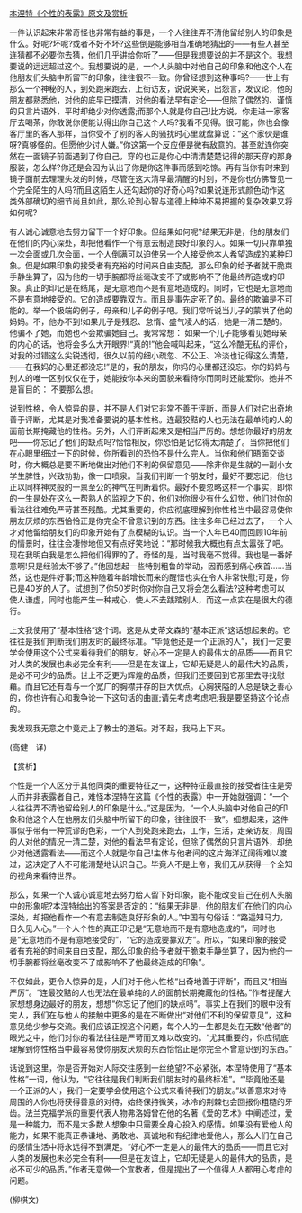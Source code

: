 [本涅特《个性的表露》原文及赏析](https://www.vrrw.net/wx/12264.html)

一件认识起来非常奇怪也非常有益的事是，一个人往往弄不清他留给别人的印象是什么。好呢?坏呢?或者不好不坏?这些倒是能够相当准确地猜出的——有些人甚至连猜都不必要你去猜，他们几乎讲给你听了——但是我想要说的并不是这个。我想要说的远远超过这个。我想要说的是，一个人头脑中对他自己的印象和他这个人在他朋友们头脑中所留下的印象，往往很不一致。你曾经想到这种事吗?——世上有那么一个神秘的人，到处跑来跑去，上街访友，说说笑笑，出怨言，发议论，他的朋友都熟悉他，对他的底早已摸清，对他的看法早有定论——但除了偶然的、谨慎的只言片语外，平时却绝少对你透露;而那个人就是你自己!比方说，你走进一家客厅去喝茶，你敢说你便能认得出你自己这个人吗?我看不见得。很可能，你也会像客厅里的客人那样，当你受不了别的客人的骚扰时心里就盘算说：“这个家伙是谁呀?真够怪的。但愿他少讨人嫌。”你这第一个反应便是微有敌意的。甚至就连你突然在一面镜子前面遇到了你自己，穿的也正是你心中清清楚楚记得的那天穿的那身服装，怎么样?你还是会因为认出了你是你这件事而感到吃惊。再有当你有时来到镜子面前去理理头发的时候，尽管在这大清早最清醒的时刻，不是你也仿佛瞥见一个完全陌生的人吗?而且这陌生人还勾起你的好奇心吗?如果说连形式颜色动作这类外部确切的细节尚且如此，那么轮到心智与道德上种种不易把握的复杂效果又将如何呢?

有人诚心诚意地去努力留下一个好印象。但结果如何呢?结果无非是，他的朋友们在他们的内心深处，却把他看作一个有意去制造良好印象的人。如果一切只靠单独一次会面或几次会面，一个人倒满可以迫使另一个人接受他本人希望造成的某种印象。但是如果印象的接受者有充裕的时间来自由支配，那么印象的给予者就干脆束手静坐算了，因为他的一切手腕都将丝毫改变不了或影响不了他最终所造成的印象。真正的印记是在结尾，是无意地而不是有意地造成的。同时，它也是无意地而不是有意地接受的。它的造成要靠双方。而且是事先定死了的。最终的欺骗是不可能的。举一个极端的例子，母亲和儿子的例子吧。我们常听说当儿子的蒙哄了他的妈妈。不，他办不到!如果儿子是残忍、怠惰、盛气凌人的话，她是一清二楚的。他骗不了她，而她也不会欺骗她自己。我常常想： 如果一个儿子能够看见她母亲的内心的话，他将会多么大开眼界!“真的!”他会喊叫起来，“这么冷酷无私的评价，对我的过错这么尖锐透彻，很久以前的细小疏忽、不公正、冷淡也记得这么清楚，——在我妈的心里还都没忘!”是的，我的朋友，你妈的心里都还没忘。你的妈妈与别人的唯一区别仅仅在于，她能按你本来的面貌来看待你而同时还能爱你。她并不是盲目的： 不要那么想。



说到性格，令人惊异的是，并不是人们对它非常不善于评断，而是人们对它出奇地善于评断，尤其是对我准备要说的基本性格。连最狡黠的人也无法在最单纯的人的面前长期掩藏他的性格。另外，人们评断起来又是相当严厉的。想想你最好的朋友吧——你忘记了他们的缺点吗?恰恰相反，你恐怕是记忆得太清楚了。当你把他们在心眼里细过一下的时候，你所看到的恐怕不是什么完人。当你和他们晤面交谈时，你大概总是要不断地做出对他们不利的保留意见——除非你是生就的一副小女学生脾性，兴致勃勃，像一口喷泉。当我们判断一个朋友时，最好不要忘记，他也正以同样神灵般的一禀至公的神气在判断着你。最好不要忽略这样一个事实，即你的一生是处在这么一帮熟人的监视之下的，他们对你很少有什么幻觉，他们对你的看法往往难免严苛甚至残酷。尤其重要的，你应彻底理解到你性格当中最容易使你朋友厌烦的东西恰恰正是你完全不曾意识到的东西。往往多年已经过去了，一个人才对他留给朋友们的印象开始有了点模糊的认识。当一个人年已40而回顾10年前的情景时，往往会凄惨地但又有点好笑地说：“那时候我大概也有点太嚣张了吧。现在我明白我是怎么把他们得罪的了。奇怪的是，当时我毫不觉得。我也是一番好意啊!只是经验太不够了。”他回想起一些特别粗鲁的举动，因而感到痛心疾首……当然，这也是件好事;而这种随着年龄增长而来的醒悟也实在令人非常快慰;可是，你已是40岁的人了。试想到了你50岁时你对你自己又将会怎么看法?这种考虑可以使人谦虚，同时也能产生一种戒心，使人不去践踏别人，而这一点实在是很大的德行。

上文我使用了“基本性格”这个词。这是从史蒂文森的“基本正派”这话想起来的。它往往是我们判断我们朋友时的最终标准。“毕竟他还是一个正派的人”，我们一定要学会使用这个公式来看待我们的朋友。好心不一定是人的最伟大的品质——而且它对人类的发展也未必完全有利——但是在友谊上，它却无疑是人的最伟大的品质，是必不可少的品质。世上不乏更为辉煌的品质，但我们还要回到它那里去寻找慰藉。而且它还有着与一个宽广的胸襟并存的巨大优点。心胸狭隘的人总是缺乏善心的，你也许有心和我争论一下这句话的曲直;请先考虑考虑吧;我是要坚持这个论点的。

我发现我无意之中竟走上了教士的道坛。对不起，我马上下来。

(高健　译)

【赏析】

个性是一个人区分于其他同类的重要特征之一，这种特征最直接的接受者往往是旁人而并非表露者自己，难怪本涅特在这篇《个性的表露》中一开始就强调：“一个人往往弄不清他留给别人的印象是什么。”这是因为，“一个人头脑中对他自己的印象和他这个人在他朋友们头脑中所留下的印象，往往很不一致”。细想起来，这件事似乎带有一种荒谬的色彩，一个人到处跑来跑去，工作，生活，走亲访友，周围的人对他的情况一清二楚，对他的看法早有定论，但除了偶然的只言片语外，却绝少对他透露看法——而这个人就是你自己!主体与他者间的这片海洋辽阔得难以渡过，这决定了人不可能清楚地认识自己。毕竟人不是上帝，我们无从获得一个全知的视角来看待世界。

那么，如果一个人诚心诚意地去努力给人留下好印象，能不能改变自己在别人头脑中的形象呢?本涅特给出的答案是否定的：“结果无非是，他的朋友们在他们的内心深处，却把他看作一个有意去制造良好形象的人。”中国有句俗话：“路遥知马力，日久见人心。”一个人个性的真正印记是“无意地而不是有意地造成的”，同时也是“无意地而不是有意地接受的”，“它的造成要靠双方”。所以，“如果印象的接受者有充裕的时间来自由支配，那么印象的给予者就干脆束手静坐算了，因为他的一切手腕都将丝毫改变不了或影响不了他最终造成的印象”。

不仅如此，更令人惊异的是，人们对于他人性格“出奇地善于评断”，而且又“相当严厉”。“连最狡黠的人也无法在最单纯的人的面前长期掩藏他的性格。”作者提醒大家想想身边最好的朋友，想想“你忘记了他们的缺点吗”。事实上在我们的眼中没有完人，我们在与他人的接触中更多的是在不断做出“对他们不利的保留意见”，这种意见绝少参与交流。我们应该正视这个问题，每个人的一生都是处在无数“他者”的眼光之中，他们对你的看法往往是严苛而又难以改变的。“尤其重要的，你应彻底理解到你性格当中最容易使你朋友厌烦的东西恰恰正是你完全不曾意识到的东西。”

话说到这里，你是否开始对人际交往感到一丝绝望?不必紧张，本涅特使用了“基本性格”一词，他认为，“它往往是我们判断我们朋友时的最终标准”。“‘毕竟他还是一个正派的人’，我们一定要学会使用这个公式来看待我们的朋友。”以善意来对待周围的人你也将获得善意的对待，始终保持微笑，冰冷的荆棘也会回报你粗糙的牙齿。法兰克福学派的重要代表人物弗洛姆曾在他的名著《爱的艺术》中阐述过，爱是一种能力，而不是大多数人想象中只需要全身心投入的感情。如果没有爱他人的能力，如果不能真正恭谦地、勇敢地、真诚地和有纪律地爱他人，那么人们在自己的感情生活中将永远得不到满足。“好心不一定是人的最伟大的品质——而且它对人类的发展也未必完全有利——但是在友谊上，它却无疑是人的最伟大的品质，是必不可少的品质。”作者无意做一个宣教者，但是提出了一个值得人人都用心考虑的问题。

(柳棋文)

